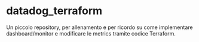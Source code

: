 # datadog_terraform

Un piccolo repository, per allenamento e per ricordo su come implementare dashboard/monitor e modificare le metrics tramite codice Terraform. 
<br>
